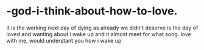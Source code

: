 # -god-i-think-about-how-to-love.
It is the  working next    day of dying         as already we didn't deserve           is the day  of loved and wanting  about i wake up    and it almost            meet  for            what song. love    with me, would understant you   how  i wake  up
